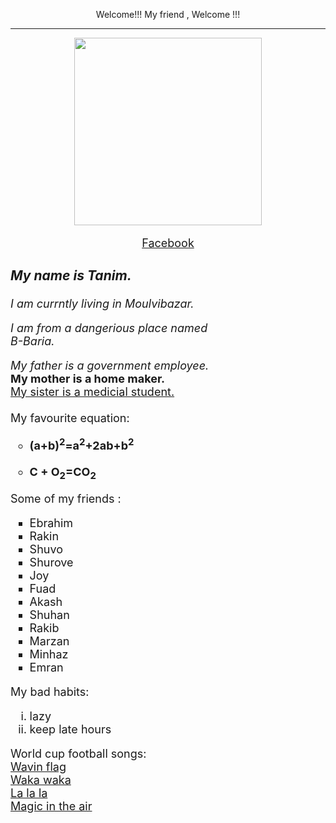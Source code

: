 <!DOCTYPE html>
<html>
<head>
<title> Tanim's website </title>	
	<p align=center> Welcome!!! My friend , Welcome !!! </p><hr>
</head>
<body>
<p align=center>
<img src="https://scontent.fdac24-1.fna.fbcdn.net/v/t1.6435-9/131286937_378935200047552_5372116331694208327_n.jpg?_nc_cat=109&_nc_rgb565=1&ccb=1-3&_nc_sid=09cbfe&_nc_eui2=AeEmhxv5aaHAyMbnA8fRssOyufivr19vVzu5-K-vX29XO267Bw6c2aj6PFjUm8frfXTmIHG-jYx-1dJ52fSshrKS&_nc_ohc=GReL4ii1ihIAX-0MH7r&_nc_ht=scontent.fdac24-1.fna&oh=67cf19e94738a7666b849a00fedc6527&oe=60EC8FB1" height=300 width=300>
</p>
<font size=4>

<p align=center><a href="https://www.facebook.com/profile.php?id=100037932254955" target=empty> Facebook </a></p>

	
<em>
	<h3>My name is Tanim.</h3>
	<p> I am currntly living in Moulvibazar.</p> 
	<p> I am from a dangerious place named <br> B-Baria.</p>
</em>
<p>
<i> My father is a government employee.</i><br>
<b> My mother is a home maker.</b><br>
<u> My sister is a medicial student.</u><br><br>
My favourite equation:
<strong> 
<ul type="circle">
<li>(a+b)<sup>2</sup>=a<sup>2</sup>+2ab+b<sup>2</sup></li><br>
<li>C + O<sub>2</sub>=CO<sub>2</sub></li>
</ul>
</strong>
</p>
Some of my friends :
<ul type=square>
	<li>Ebrahim</li>
	<li>Rakin</li>
	<li>Shuvo</li>	
	<li>Shurove</li>
	<li>Joy</li>
	<li>Fuad</li>
	<li>Akash</li>
	<li>Shuhan</li>
	<li>Rakib</li>	
	<li>Marzan</li>
	<li>Minhaz</li>
	<li>Emran</li>
</ul>
My bad habits:
<ol type=i>
	<li>lazy</li>
	<li>keep late hours</li>
	
</ol>
World cup football songs:<br>
	<a href="https://www.youtube.com/watch?v=WTJSt4wP2ME" target=empty>Wavin flag</a><br>
	<a href="https://www.youtube.com/watch?v=pRpeEdMmmQ0" target=empty>Waka waka</a><br>
	<a href="https://www.youtube.com/watch?v=7-7knsP2n5w" target=empty>La la la</a><br>
	<a href="https://www.youtube.com/watch?v=ggm0lzsioJU&t=25s" target=empty>Magic in the air</a>
</font>

</body>
</html>
